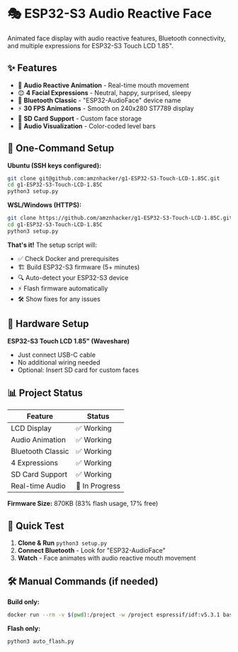 # 🎭 ESP32-S3 Audio Reactive Face

Animated face display with audio reactive features, Bluetooth connectivity, and multiple expressions for ESP32-S3 Touch LCD 1.85".

## ✨ Features

- 🎵 **Audio Reactive Animation** - Real-time mouth movement 
- 😊 **4 Facial Expressions** - Neutral, happy, surprised, sleepy
- 📱 **Bluetooth Classic** - "ESP32-AudioFace" device name
- ⚡ **30 FPS Animations** - Smooth on 240x280 ST7789 display
- 💾 **SD Card Support** - Custom face storage
- 🌈 **Audio Visualization** - Color-coded level bars

## 🚀 One-Command Setup

**Ubuntu (SSH keys configured):**

```bash
git clone git@github.com:amznhacker/g1-ESP32-S3-Touch-LCD-1.85C.git
cd g1-ESP32-S3-Touch-LCD-1.85C
python3 setup.py
```

**WSL/Windows (HTTPS):**
```bash
git clone https://github.com/amznhacker/g1-ESP32-S3-Touch-LCD-1.85C.git
cd g1-ESP32-S3-Touch-LCD-1.85C
python3 setup.py
```

**That's it!** The setup script will:
- ✅ Check Docker and prerequisites
- 🏗️ Build ESP32-S3 firmware (5+ minutes)
- 🔍 Auto-detect your ESP32-S3 device
- ⚡ Flash firmware automatically
- 🛠️ Show fixes for any issues

## 🔧 Hardware Setup

**ESP32-S3 Touch LCD 1.85" (Waveshare)**
- Just connect USB-C cable
- No additional wiring needed
- Optional: Insert SD card for custom faces

## 📊 Project Status

| Feature | Status |
|---------|--------|
| LCD Display | ✅ Working |
| Audio Animation | ✅ Working |
| Bluetooth Classic | ✅ Working |
| 4 Expressions | ✅ Working |
| SD Card Support | ✅ Working |
| Real-time Audio | 🔄 In Progress |

**Firmware Size:** 870KB (83% flash usage, 17% free)

## 🎯 Quick Test

1. **Clone & Run** `python3 setup.py`
2. **Connect Bluetooth** - Look for "ESP32-AudioFace"
3. **Watch** - Face animates with audio reactive mouth movement

## 🛠️ Manual Commands (if needed)

**Build only:**
```bash
docker run --rm -v $(pwd):/project -w /project espressif/idf:v5.3.1 bash -c "idf.py set-target esp32s3 && idf.py build"
```

**Flash only:**
```bash
python3 auto_flash.py
```
